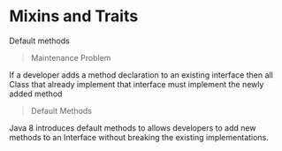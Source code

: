 # Mixins and Traits

Default methods

> Maintenance Problem

If a developer adds a method declaration to an existing interface then all Class that already implement that interface
must implement the newly added method

> Default Methods

Java 8 introduces default methods to allows developers to add new methods to an Interface without breaking the existing
implementations.

